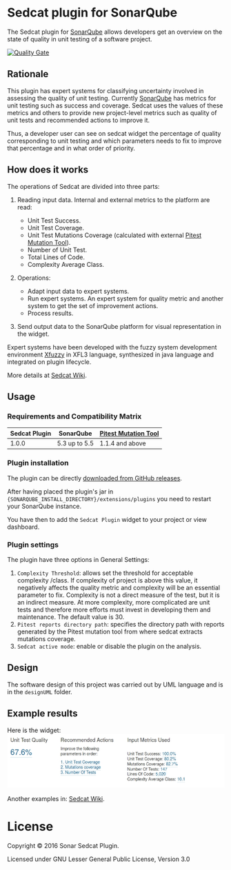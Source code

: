 # Sedcat plugin for SonarQube

The Sedcat plugin for [SonarQube](http://www.sonarqube.org/) allows developers get an overview on the state of quality in unit testing of a software project.

[![Quality Gate](https://sonarqube.com/api/badges/gate?key=org.sonar.plugins.sedcat:sonar-sedcat-plugin)](https://sonarqube.com/dashboard/index/org.sonar.plugins.sedcat:sonar-sedcat-plugin)

## Rationale

This plugin has expert systems for classifying uncertainty involved in assessing the quality of unit testing. Currently [SonarQube](http://www.sonarqube.org/) has metrics for unit testing such as success and coverage. Sedcat uses the values of these metrics and others to provide new project-level metrics such as quality of unit tests and recommended actions to improve it.

Thus, a developer user can see on sedcat widget the percentage of quality corresponding to unit testing and which parameters needs to fix to improve that percentage and in what order of priority.

## How does it works

The operations of Sedcat are divided into three parts:

1. Reading input data. Internal and external metrics to the platform are read:
     - Unit Test Success.
     - Unit Test Coverage.
     - Unit Test Mutations Coverage (calculated with external [Pitest Mutation Tool](https://github.com/hcoles/pitest)).
     - Number of Unit Test.
     - Total Lines of Code.
     - Complexity Average Class.

2. Operations:
    - Adapt input data to expert systems.
    - Run expert systems. An expert system for quality metric and another system to get the set of improvement actions.
    - Process results.

3. Send output data to the SonarQube platform for visual representation in the widget.

Expert systems have been developed with the fuzzy system development environment [Xfuzzy](http://www2.imse-cnm.csic.es/Xfuzzy/index.html) in XFL3 language, synthesized in java language and integrated on plugin lifecycle.

More details at [Sedcat Wiki](https://github.com/alansastre/sedcat-plugin/wiki/Example-Results).

## Usage

### Requirements and Compatibility Matrix

| Sedcat Plugin     | SonarQube         | [Pitest Mutation Tool](https://github.com/hcoles/pitest) |
|-------------------|-------------------|-----------------------| 
| 1.0.0             | 5.3 up to 5.5     | 1.1.4 and above       |


### Plugin installation

The plugin can be directly [downloaded from GitHub releases](https://github.com/alansastre/sedcat-plugin/releases).

After having placed the plugin's jar in `{SONARQUBE_INSTALL_DIRECTORY}/extensions/plugins` you need to restart your SonarQube instance.

You have then to add the `Sedcat Plugin` widget to your project or view dashboard.


### Plugin settings

The plugin have three options in General Settings:

1. `Complexity Threshold`: allows set the threshold for acceptable complexity /class. If complexity of project is above this value, it negatively affects the quality metric and complexity will be an essential parameter to fix. Complexity is not a direct measure of the test, but it is an indirect measure. At more complexity, more complicated are unit tests and therefore more efforts must invest in developing them and maintenance. The default value is 30.
2. `Pitest reports directory path`: specifies the directory path with reports generated by the Pitest mutation tool from where sedcat extracts mutations coverage.
3. `Sedcat active mode`: enable or disable the plugin on the analysis.

## Design 

The software design of this project was carried out by UML language and is in the `designUML` folder.

## Example results

Here is the widget:
![Sedcat Widget](sedcat-screenshot1.jpg)

Another examples in: [Sedcat Wiki](https://github.com/alansastre/sedcat-plugin/wiki/Example-Results).


# License

Copyright © 2016 Sonar Sedcat Plugin.

Licensed under GNU Lesser General Public License, Version 3.0
